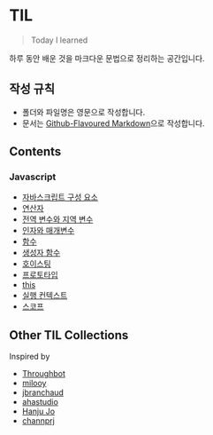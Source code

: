# TIL

> Today I learned

하루 동안 배운 것을 마크다운 문법으로 정리하는 공간입니다.

## 작성 규칙

- 폴더와 파일명은 영문으로 작성합니다.
- 문서는 [Github-Flavoured Markdown](https://guides.github.com/features/mastering-markdown/)으로 작성합니다.

## Contents

### Javascript

- [자바스크립트 구성 요소](https://github.com/Seonghui/TIL/blob/master/Javascript/javascript.md)
- [연산자](https://github.com/Seonghui/TIL/blob/master/Javascript/operator.md)
- [전역 변수와 지역 변수](https://github.com/Seonghui/TIL/blob/master/Javascript/global-local-variable.md)
- [인자와 매개변수](https://github.com/Seonghui/TIL/blob/master/Javascript/argument-parameter.md)
- [함수](https://github.com/Seonghui/TIL/blob/master/Javascript/function.md)
- [생성자 함수](https://github.com/Seonghui/TIL/blob/master/Javascript/constructor-function.md)
- [호이스팅](https://github.com/Seonghui/TIL/blob/master/Javascript/hoisting.md)
- [프로토타입](https://github.com/Seonghui/TIL/blob/master/Javascript/prototype.md)
- [this](https://github.com/Seonghui/TIL/blob/master/Javascript/this.md)
- [실행 컨텍스트](https://github.com/Seonghui/TIL/blob/master/Javascript/execution-context.md)
- [스코프](https://github.com/Seonghui/TIL/blob/master/Javascript/scope.md)

## Other TIL Collections

Inspired by

- [Throughbot](https://github.com/thoughtbot/til)
- [milooy](https://github.com/milooy/TIL)
- [jbranchaud](https://github.com/jbranchaud/til)
- [ahastudio](https://github.com/ahastudio/til)
- [Hanju Jo](https://github.com/AWEEKJ/TIL)
- [channprj](https://github.com/channprj/TIL)
